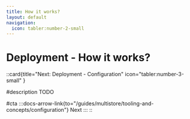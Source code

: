 ```yaml
---
title: How it works?
layout: default
navigation:
  icon: tabler:number-2-small
---
```


# Deployment - How it works?


::card{title="Next: Deployment - Configuration" icon="tabler:number-3-small" }

#description
TODO

#cta
:::docs-arrow-link{to="/guides/multistore/tooling-and-concepts/configuration"}
Next
:::
::